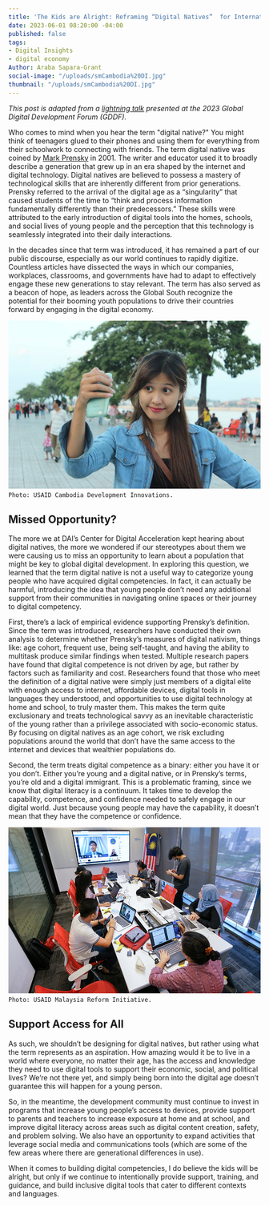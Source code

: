 ```yaml
---
title: 'The Kids are Alright: Reframing “Digital Natives”  for International Development'
date: 2023-06-01 08:20:00 -04:00
published: false
tags:
- Digital Insights
- digital economy
Author: Araba Sapara-Grant
social-image: "/uploads/smCambodia%20DI.jpg"
thumbnail: "/uploads/smCambodia%20DI.jpg"
---
```


*This post is adapted from a [lightning talk](https://www.digitaldevforum.com/agenda/the-kids-are-alright-reframing-digital-natives-for-international-development) presented at the 2023 Global Digital Development Forum (GDDF).* 

Who comes to mind when you hear the term "digital native?" You might think of teenagers glued to their phones and using them for everything from their schoolwork to connecting with friends. 
The term digital native was coined by [Mark Prensky](https://en.wikipedia.org/wiki/Marc_Prensky) in 2001. The writer and educator used it to broadly describe a generation that grew up in an era shaped by the internet and digital technology. Digital natives are believed to possess a mastery of technological skills that are inherently different from prior generations. Prensky referred to the arrival of the digital age as a “singularity” that caused students of the time to “think and process information fundamentally differently than their predecessors.” These skills were attributed to the early introduction of digital tools into the homes, schools, and social lives of young people and the perception that this technology is seamlessly integrated into their daily interactions.

<!--more-->

In the decades since that term was introduced, it has remained a part of our public discourse, especially as our world continues to rapidly digitize. Countless articles have dissected the ways in which our companies, workplaces, classrooms, and governments have had to adapt to effectively engage these new generations to stay relevant. The term has also served as a beacon of hope, as leaders across the Global South recognize the potential for their booming youth populations to drive their countries forward by engaging in the digital economy. 

![Cambodia DI.jpg](/uploads/Cambodia%20DI.jpg)`Photo: USAID Cambodia Development Innovations.`

## Missed Opportunity?

The more we at DAI’s Center for Digital Acceleration kept hearing about digital natives, the more we wondered if our stereotypes about them we were causing us to miss an opportunity to learn about a population that might be key to global digital development. In exploring this question, we learned that the term digital native is not a useful way to categorize young people who have acquired digital competencies. In fact, it can actually be harmful, introducing the idea that young people don’t need any additional support from their communities in navigating online spaces or their journey to digital competency. 

First, there’s a lack of empirical evidence supporting Prensky’s definition. Since the term was introduced, researchers have conducted their own analysis to determine whether Prensky’s measures of digital nativism, things like: age cohort, frequent use, being self-taught, and having the ability to multitask produce similar findings when tested. Multiple research papers have found that digital competence is not driven by age, but rather by factors such as familiarity and cost. Researchers found that those who meet the definition of a digital native were simply just members of a digital elite with enough access to internet, affordable devices, digital tools in languages they understood, and opportunities to use digital technology at home and school, to truly master them. This makes the term quite exclusionary and treats technological savvy as an inevitable characteristic of the young rather than a privilege associated with socio-economic status. By focusing on digital natives as an age cohort, we risk excluding populations around the world that don’t have the same access to the internet and devices that wealthier populations do. 

Second, the term treats digital competence as a binary: either you have it or you don’t. Either you’re young and a digital native, or in Prensky’s terms, you’re old and a digital immigrant. This is a problematic framing, since we know that digital literacy is a continuum. It takes time to develop the capability, competence, and confidence needed to safely engage in our digital world. Just because young people may have the capability, it doesn’t mean that they have the competence or confidence. 

![Parlimen Digital (1079).jpg](/uploads/Parlimen%20Digital%20(1079).jpg)`Photo: USAID Malaysia Reform Initiative.`

## Support Access for All

As such, we shouldn’t be designing for digital natives, but rather using what the term represents as an aspiration. How amazing would it be to live in a world where everyone, no matter their age, has the access and knowledge they need to use digital tools to support their economic, social, and political lives? We’re not there yet, and simply being born into the digital age doesn’t guarantee this will happen for a young person. 

So, in the meantime, the development community must continue to invest in programs that increase young people’s access to devices, provide support to parents and teachers to increase exposure at home and at school, and improve digital literacy across areas such as digital content creation, safety, and problem solving. We also have an opportunity to expand activities that leverage social media and communications tools (which are some of the few areas where there are generational differences in use). 

When it comes to building digital competencies, I do believe the kids will be alright, but only if we continue to intentionally provide support, training, and guidance, and build inclusive digital tools that cater to different contexts and languages. 